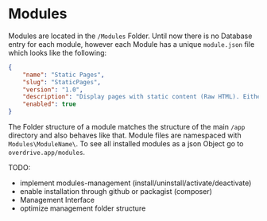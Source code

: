 # Modules

Modules are located in the `/Modules` Folder. Until now there is no Database entry for each module, however each Module has a unique `module.json` file which looks like the following:

```json
{
	"name": "Static Pages",
	"slug": "StaticPages",
	"version": "1.0",
	"description": "Display pages with static content (Raw HTML). Either as text files or in a database.",
	"enabled": true
}
```

The Folder structure of a module matches the structure of the main `/app` directory and also behaves like that. Module files are namespaced with `Modules\ModuleName\`.
To see all installed modules as a json Object go to `overdrive.app/modules`.

TODO:
- implement modules-management (install/uninstall/activate/deactivate)
- enable installation through github or packagist (composer)
- Management Interface
- optimize management folder structure